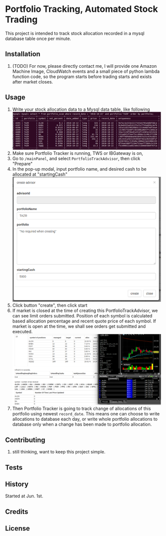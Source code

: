 # Portfolio Tracking, Automated Stock Trading

This project is intended to track stock allocation recorded in a mysql database table once per 
minute.

## Installation

1. (TODO) For now, please directly contact me, I will provide one Amazon Machine Image, 
CloudWatch events and a small piece of python lambda function code, so the program starts 
before trading starts and exists after market closes.


## Usage
1. Write your stock allocation data to a Mysql data table, like following
   ![001_insert_portfolio_data](resources/pics/001_insert_portfolio_data.png "001_insert_portfolio_data")
2. Make sure Portfolio Tracker is running, TWS or IBGateway is on,
3. Go to `/mainPanel`, and select `PortfolioTrackAdvisor`, then click "Prepare"
4. In the pop-up modal, input portfolio name, and desired cash to be allocated at "startingCash"  
    ![004_pop_up_form_pta](resources/pics/004-pop-up-form-pta.png "004_pop_up_form_pta")
5. Click button "create", then click start
6. If market is closed at the time of creating this PortfolioTrackAdvisor, we can see limit orders
   submitted. Position of each symbol is calculated based allocation percentage and recent quote 
   price of each symbol. If market is open at the time, we shall see orders get submitted and executed.
    ![006_pta_run_at_mkt_close](resources/pics/006-pta-run-at-mkt-close.png "006_pta_run_at_mkt_close")
7. Then Portfolio Tracker is going to track change of allocations of this portfolio using newest 
   `record_date`. This means one can choose to write allocations to database each day, or write whole
   portfolio allocations to database only when a change has been made to portfolio allocation.


## Contributing
1. still thinking, want to keep this project simple.

## Tests

## History

Started at Jun. 1st.

## Credits

## License
